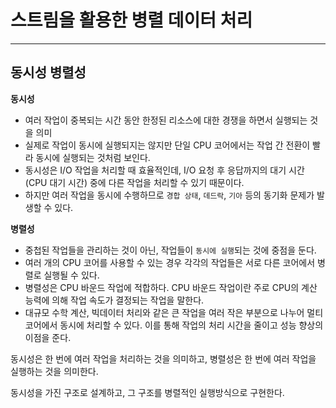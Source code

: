# 스트림을 활용한 병렬 데이터 처리

---

## 동시성 병렬성

**동시성**
- 여러 작업이 중복되는 시간 동안 한정된 리소스에 대한 경쟁을 하면서 실행되는 것을 의미
- 실제로 작업이 동시에 실행되지는 않지만 단일 CPU 코어에서는 작업 간 전환이 빨라 동시에 실행되는 것처럼 보인다.
- 동시성은 I/O 작업을 처리할 때 효율적인데, I/O 요청 후 응답까지의 대기 시간(CPU 대기 시간) 중에 다른 작업을 처리할 수 있기 때문이다.
- 하지만 여러 작업을 동시에 수행하므로 `경합 상태`, `데드락`, `기아` 등의 동기화 문제가 발생할 수 있다.

**병렬성**
- 중첩된 작업들을 관리하는 것이 아닌, 작업들이 `동시에 실행`되는 것에 중점을 둔다.
- 여러 개의 CPU 코어를 사용할 수 있는 경우 각각의 작업들은 서로 다른 코어에서 병렬로 실행될 수 있다.
- 병렬성은 CPU 바운드 작업에 적합하다. CPU 바운드 작업이란 주로 CPU의 계산 능력에 의해 작업 속도가 결정되는 작업을 말한다.
- 대규모 수학 계산, 빅데이터 처리와 같은 큰 작업을 여러 작은 부분으로 나누어 멀티 코어에서 동시에 처리할 수 있다. 이를 통해 작업의 처리 시간을 줄이고 성능 향상의 이점을 준다.

동시성은 한 번에 여러 작업을 처리하는 것을 의미하고, 병렬성은 한 번에 여러 작업을 실행하는 것을 의미한다.

동시성을 가진 구조로 설계하고, 그 구조를 병렬적인 실행방식으로 구현한다.





